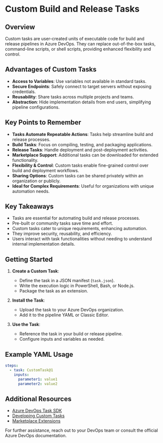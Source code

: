 # Custom Build and Release Tasks

## Overview
Custom tasks are user-created units of executable code for build and release pipelines in Azure DevOps. They can replace out-of-the-box tasks, command-line scripts, or shell scripts, providing enhanced flexibility and control.

## Advantages of Custom Tasks

- **Access to Variables**: Use variables not available in standard tasks.
- **Secure Endpoints**: Safely connect to target servers without exposing credentials.
- **Reusability**: Share tasks across multiple projects and teams.
- **Abstraction**: Hide implementation details from end users, simplifying pipeline configurations.

## Key Points to Remember

- **Tasks Automate Repeatable Actions**: Tasks help streamline build and release processes.
- **Build Tasks**: Focus on compiling, testing, and packaging applications.
- **Release Tasks**: Handle deployment and post-deployment activities.
- **Marketplace Support**: Additional tasks can be downloaded for extended functionality.
- **Flexibility & Control**: Custom tasks enable fine-grained control over build and deployment workflows.
- **Sharing Options**: Custom tasks can be shared privately within an organization or publicly.
- **Ideal for Complex Requirements**: Useful for organizations with unique automation needs.

## Key Takeaways

- Tasks are essential for automating build and release processes.
- Pre-built or community tasks save time and effort.
- Custom tasks cater to unique requirements, enhancing automation.
- They improve security, reusability, and efficiency.
- Users interact with task functionalities without needing to understand internal implementation details.

## Getting Started

1. **Create a Custom Task**:
   - Define the task in a JSON manifest (`task.json`).
   - Write the execution logic in PowerShell, Bash, or Node.js.
   - Package the task as an extension.

2. **Install the Task**:
   - Upload the task to your Azure DevOps organization.
   - Add it to the pipeline YAML or Classic Editor.

3. **Use the Task**:
   - Reference the task in your build or release pipeline.
   - Configure inputs and variables as needed.

## Example YAML Usage

```yaml
steps:
  - task: CustomTask@1
    inputs:
      parameter1: value1
      parameter2: value2
```

## Additional Resources

- [Azure DevOps Task SDK](https://github.com/microsoft/azure-pipelines-task-lib)
- [Developing Custom Tasks](https://learn.microsoft.com/en-us/azure/devops/extend/develop/add-build-task?view=azure-devops)
- [Marketplace Extensions](https://marketplace.visualstudio.com/azuredevops)

For further assistance, reach out to your DevOps team or consult the official Azure DevOps documentation.

